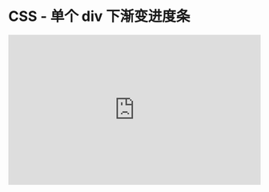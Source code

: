 # CSS - 单个 div 下渐变进度条

<iframe height="300" style="width: 100%;" scrolling="no" title="单个div下渐变进度条" src="https://codepen.io/firefly1984982452/embed/yLvRppm?default-tab=html%2Cresult" frameborder="no" loading="lazy" allowtransparency="true" allowfullscreen="true">
  See the Pen <a href="https://codepen.io/firefly1984982452/pen/yLvRppm">
  单个div下渐变进度条</a> by 彭丹丹 (<a href="https://codepen.io/firefly1984982452">@firefly1984982452</a>)
  on <a href="https://codepen.io">CodePen</a>.
</iframe>
